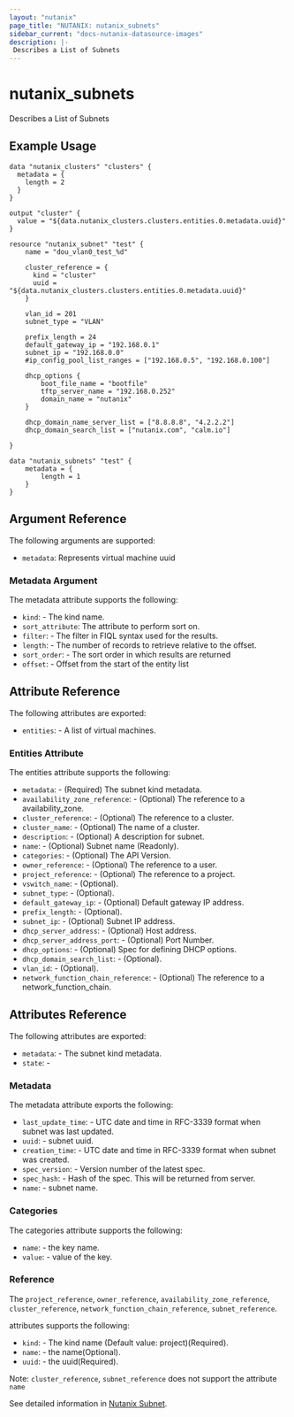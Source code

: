 ```yaml
---
layout: "nutanix"
page_title: "NUTANIX: nutanix_subnets"
sidebar_current: "docs-nutanix-datasource-images"
description: |-
 Describes a List of Subnets
---
```


# nutanix_subnets

Describes a List of Subnets

## Example Usage

```hcl
data "nutanix_clusters" "clusters" {
  metadata = {
    length = 2
  }
}

output "cluster" {
  value = "${data.nutanix_clusters.clusters.entities.0.metadata.uuid}"
}

resource "nutanix_subnet" "test" {
    name = "dou_vlan0_test_%d"

    cluster_reference = {
      kind = "cluster"
      uuid = "${data.nutanix_clusters.clusters.entities.0.metadata.uuid}"
    }

    vlan_id = 201
    subnet_type = "VLAN"

    prefix_length = 24
    default_gateway_ip = "192.168.0.1"
    subnet_ip = "192.168.0.0"
    #ip_config_pool_list_ranges = ["192.168.0.5", "192.168.0.100"]

    dhcp_options {
        boot_file_name = "bootfile"
        tftp_server_name = "192.168.0.252"
        domain_name = "nutanix"
    }

    dhcp_domain_name_server_list = ["8.8.8.8", "4.2.2.2"]
    dhcp_domain_search_list = ["nutanix.com", "calm.io"]

}

data "nutanix_subnets" "test" {
    metadata = {
        length = 1
    }
}
```

## Argument Reference

The following arguments are supported:

* `metadata`: Represents virtual machine uuid

### Metadata Argument

The metadata attribute supports the following:

* `kind`: - The kind name.
* `sort_attribute`: The attribute to perform sort on.
* `filter`: - The filter in FIQL syntax used for the results.
* `length`: - The number of records to retrieve relative to the offset.
* `sort_order`: - The sort order in which results are returned
* `offset`: - Offset from the start of the entity list

## Attribute Reference

The following attributes are exported:

* `entities`: - A list of virtual machines.

### Entities Attribute

The entities attribute supports the following:

* `metadata`: - (Required) The subnet kind metadata.
* `availability_zone_reference`: - (Optional) The reference to a availability_zone.
* `cluster_reference`: - (Optional) The reference to a cluster.
* `cluster_name`: - (Optional) The name of a cluster.
* `description`: - (Optional) A description for subnet.
* `name`: - (Optional) Subnet name (Readonly).
* `categories`: - (Optional) The API Version.
* `owner_reference`: - (Optional) The reference to a user.
* `project_reference`: - (Optional) The reference to a project.
* `vswitch_name`: - (Optional).
* `subnet_type`: - (Optional).
* `default_gateway_ip`: - (Optional) Default gateway IP address.
* `prefix_length`: - (Optional).
* `subnet_ip`: - (Optional) Subnet IP address.
* `dhcp_server_address`: - (Optional) Host address.
* `dhcp_server_address_port`: - (Optional) Port Number.
* `dhcp_options`: - (Optional) Spec for defining DHCP options.
* `dhcp_domain_search_list`: - (Optional).
* `vlan_id`: - (Optional).
* `network_function_chain_reference`: - (Optional) The reference to a network_function_chain.

## Attributes Reference

The following attributes are exported:

* `metadata`: - The subnet kind metadata.
* `state`: -

### Metadata

The metadata attribute exports the following:

* `last_update_time`: - UTC date and time in RFC-3339 format when subnet was last updated.
* `uuid`: - subnet uuid.
* `creation_time`: - UTC date and time in RFC-3339 format when subnet was created.
* `spec_version`: - Version number of the latest spec.
* `spec_hash`: - Hash of the spec. This will be returned from server.
* `name`: - subnet name.

### Categories

The categories attribute supports the following:

* `name`: - the key name.
* `value`: - value of the key.

### Reference

The `project_reference`, `owner_reference`, `availability_zone_reference`, `cluster_reference`, `network_function_chain_reference`, `subnet_reference`.

attributes supports the following:

* `kind`: - The kind name (Default value: project)(Required).
* `name`: - the name(Optional).
* `uuid`: - the uuid(Required).

Note: `cluster_reference`, `subnet_reference` does not support the attribute `name`

See detailed information in [Nutanix Subnet](http://developer.nutanix.com/reference/prism_central/v3/#definitions-subnet_resources).